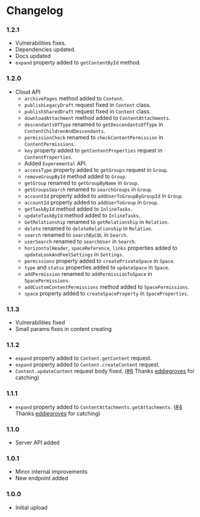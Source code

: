 # Changelog

### 1.2.1

- Vulnerabilities fixes.
- Dependencies updated.
- Docs updated
- `expand` property added to `getContentById` method.

### 1.2.0

- Cloud API
  - `archivePages` method added to `Content`.
  - `publishLegacyDraft` request fixed in `Content` class.
  - `publishSharedDraft` request fixed in `Content` class.
  - `downloadAttachment` method added to `ContentAttachments`.
  - `descendantsOfType` renamed to `getDescendantsOfType` in `ContentChildrenAndDescendants`.
  - `permissionCheck` renamed to `checkContentPermission` in `ContentPermissions`.
  - `key` property added to `getContentProperties` request in `ContentProperties`.
  - Added `Experemental` API.
  - `accessType` property added to `getGroups` request in `Group`.
  - `removeGroupById` method added to `Group`.
  - `getGroup` renamed to `getGroupByName` in `Group`.
  - `getGroupsSearch` renamed to `searchGroups` in `Group`.
  - `accountId` property added to `addUserToGroupByGroupId` in `Group`.
  - `accountId` property added to `addUserToGroup` in `Group`.
  - `getTaskById` method added to `InlineTasks`.
  - `updateTaskById` method added to `InlineTasks`.
  - `GetRelationship` renamed to `getRelationship` in `Relation`.
  - `delete` renamed to `deleteRelationship` in `Relation`.
  - `search` renamed to `searchByCQL` in `Search`.
  - `userSearch` renamed to `searchUser` in `Search`.
  - `horizontalHeader`, `spaceReference`, `links` properties added to `updateLookAndFeelSettings` in `Settings`.
  - `permissions` property added to `createPrivateSpace` in `Space`.
  - `type` and `status` properties added to `updateSpace` in `Space`.
  - `addPermission` renamed to `addPermissionToSpace` in `SpacePermissions`.
  - `addCustomContentPermissions` method added to `SpacePermissions`.
  - `space` property added to `createSpaceProperty` in `SpaceProperties`.

### 1.1.3

- Vulnerabilities fixed
- Small params fixes in content creating

### 1.1.2

- `expand` property added to `Content.getContent` request.
- `expand` property added to `Content.createContent` request.
- `Content.updateContent` request body fixed. ([#6](https://github.com/MrRefactoring/confluence.js/issues/6) Thanks [eddiegroves](https://github.com/eddiegroves) for catching)

### 1.1.1

- `expand` property added to `ContentAttachments.getAttachments`. ([#4](https://github.com/MrRefactoring/confluence.js/issues/4) Thanks [eddiegroves](https://github.com/eddiegroves) for catching)

### 1.1.0

- Server API added

### 1.0.1

- Minor internal improvements
- New endpoint added

### 1.0.0

- Initial upload
